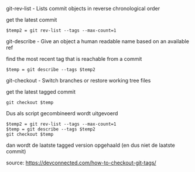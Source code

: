 git-rev-list - Lists commit objects in reverse chronological order

get the latest commit

```
$temp2 = git rev-list --tags --max-count=1
```

git-describe - Give an object a human readable name based on an available ref

find the most recent tag that is reachable from a commit

```
$temp = git describe --tags $temp2
```

git-checkout - Switch branches or restore working tree files

get the latest tagged commit
```
git checkout $temp
```

Dus als script gecombineerd wordt uitgevoerd
```
$temp2 = git rev-list --tags --max-count=1
$temp = git describe --tags $temp2
git checkout $temp
```

dan wordt de laatste tagged version opgehaald (en dus niet de laatste commit)



source: <https://devconnected.com/how-to-checkout-git-tags/>